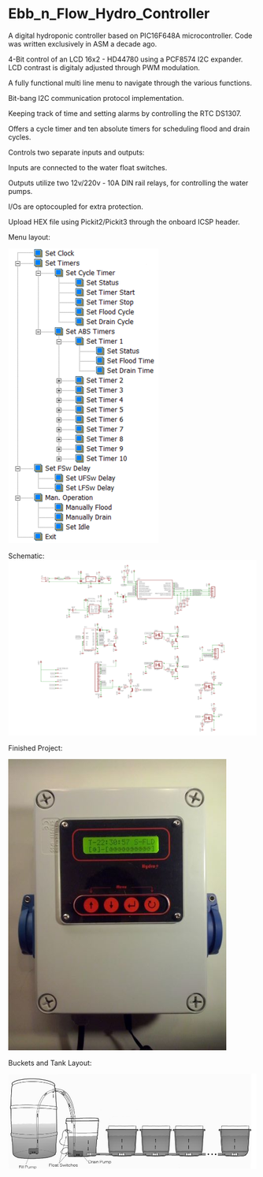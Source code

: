 # Ebb_n_Flow_Hydro_Controller
A digital hydroponic controller based on PIC16F648A microcontroller. Code was written exclusively in ASM a decade ago.

4-Bit control of an LCD 16x2 - HD44780 using a PCF8574 I2C expander. LCD contrast is digitaly adjusted through PWM modulation.

A fully functional multi line menu to navigate through the various functions.

Bit-bang I2C communication protocol implementation.

Keeping track of time and setting alarms by controlling the RTC DS1307.

Offers a cycle timer and ten absolute timers for scheduling flood and drain cycles.

Controls two separate inputs and outputs:

Inputs are connected to the water float switches.

Outputs utilize two 12v/220v - 10A DIN rail relays, for controlling the water pumps.

I/Os are optocoupled for extra protection.

Upload HEX file using Pickit2/Pickit3 through the onboard ICSP header.

Menu layout:

![image](https://github.com/pargyropoulos/Ebb_n_Flow_Hydro_Controller/blob/e2949b570f0ded50d0145d5d1af71eb2ecad39cb/Pics/menu_layout.png)

Schematic:
![image](https://github.com/pargyropoulos/Ebb_n_Flow_Hydro_Controller/blob/aaa3a61dfd625b33cdeaa33ab16f7a8a368f2810/PCB/shcematic.png)

Finished Project:

![image](https://github.com/pargyropoulos/Ebb_n_Flow_Hydro_Controller/blob/306307deb1b9d581e51127249a2c08612bfb950b/Pics/Upper_side.jpg)


Buckets and Tank Layout:

![image](https://github.com/pargyropoulos/Ebb_n_Flow_Hydro_Controller/blob/77c5ad3ff5428256734e4bb2434e1d09b99e3ed1/Pics/Buckets_Layout.jpg)
